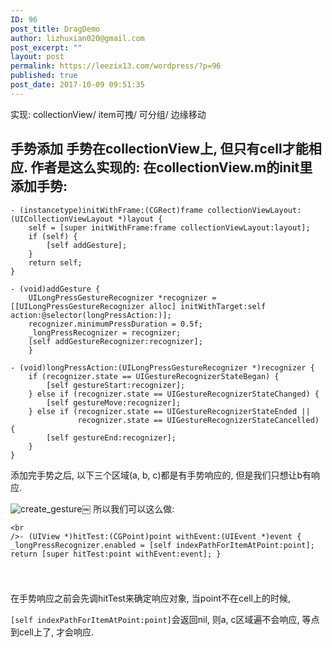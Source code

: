 ```yaml
---
ID: 96
post_title: DragDemo
author: lizhuxian020@gmail.com
post_excerpt: ""
layout: post
permalink: https://leezix13.com/wordpress/?p=96
published: true
post_date: 2017-10-09 09:51:35
---
```

实现: collectionView/ item可拽/ 可分组/ 边缘移动 
## 手势添加 手势在collectionView上, 但只有cell才能相应. 作者是这么实现的: 在collectionView.m的init里添加手势: 

<pre class="line-numbers prism-highlight" data-start="1"><code class="language-null">- (instancetype)initWithFrame:(CGRect)frame collectionViewLayout:(UICollectionViewLayout *)layout {
    self = [super initWithFrame:frame collectionViewLayout:layout];
    if (self) {
        [self addGesture];
    }
    return self;
}

- (void)addGesture {
    UILongPressGestureRecognizer *recognizer = [[UILongPressGestureRecognizer alloc] initWithTarget:self action:@selector(longPressAction:)];
    recognizer.minimumPressDuration = 0.5f;
    _longPressRecognizer = recognizer;
    [self addGestureRecognizer:recognizer];
    }

- (void)longPressAction:(UILongPressGestureRecognizer *)recognizer {
    if (recognizer.state == UIGestureRecognizerStateBegan) {
        [self gestureStart:recognizer];
    } else if (recognizer.state == UIGestureRecognizerStateChanged) {
        [self gestureMove:recognizer];
    } else if (recognizer.state == UIGestureRecognizerStateEnded ||
               recognizer.state == UIGestureRecognizerStateCancelled) {
        [self gestureEnd:recognizer];
    }
}
</code></pre> 添加完手势之后, 以下三个区域(a, b, c)都是有手势响应的, 但是我们只想让b有响应. 

![create_gesture][1]￼ 所以我们可以这么做: <pre class="line-numbers prism-highlight" data-start="1"><code class="language-null">&lt;br />- (UIView *)hitTest:(CGPoint)point withEvent:(UIEvent *)event {
    _longPressRecognizer.enabled = [self indexPathForItemAtPoint:point];
    return [super hitTest:point withEvent:event];
}

</code></pre> 在手势响应之前会先调hitTest来确定响应对象, 当point不在cell上的时候, 

`[self indexPathForItemAtPoint:point]`会返回nil, 则a, c区域遍不会响应, 等点到cell上了, 才会响应.

 [1]: https://leezix13.com/wordpress/wp-content/uploads/2017/10/create_gesture.png